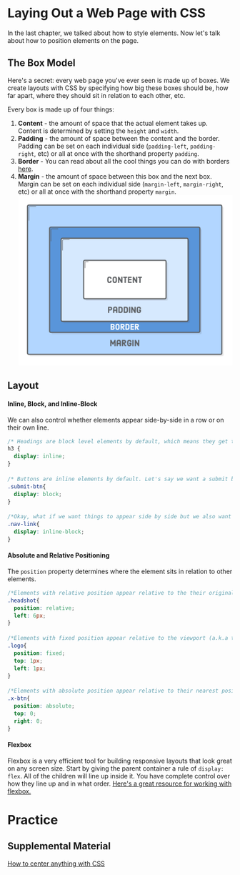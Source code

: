 # Laying Out a Web Page with CSS
In the last chapter, we talked about how to style elements. Now let's talk about how to position elements on the page.

## The Box Model
Here's a secret: every web page you've ever seen is made up of boxes. We create layouts with CSS by specifying how big these boxes should be, how far apart, where they should sit in relation to each other, etc.

Every box is made up of four things:
1. **Content** - the amount of space that the actual element takes up. Content is determined by setting the `height` and `width`. 
1. **Padding** - the amount of space between the content and the border. Padding can be set on each individual side (`padding-left`, `padding-right`, etc) or all at once with the shorthand property `padding`. 
1. **Border** - You can read about all the cool things you can do with borders [here](https://www.w3schools.com/css/css_border.asp).
1. **Margin** - the amount of space between this box and the next box. Margin can be set on each individual side (`margin-left`, `margin-right`, etc) or all at once with the shorthand property `margin`. 
![The box model](../images/css-box-model.png)


## Layout

#### Inline, Block, and Inline-Block
We can also control whether elements appear side-by-side in a row or on their own line. 
```css
/* Headings are block level elements by default, which means they get their own line. We can ovverride that default style by giving all h3s a display property of "inline". You cannot set height or top or bottom margin/padding on inline elements*/
h3 {
  display: inline;
}

/* Buttons are inline elements by default. Let's say we want a submit button on it's own line, so we set its display property to "block".*/
.submit-btn{
  display: block;
}

/*Okay, what if we want things to appear side by side but we also want to be able to control their height, margin, and padding? "Inline-block" is the best of both worlds. */
.nav-link{
  display: inline-block;
}

```
#### Absolute and Relative Positioning
The `position` property determines where the element sits in relation to other elements.
```css
/*Elements with relative position appear relative to the their original position. Elements with this class will be 6px to the left of where they would normally sit. Other elements will not shift to make space for them.  */
.headshot{
  position: relative;
  left: 6px;
}

/*Elements with fixed position appear relative to the viewport (a.k.a the screen). Elements with this class will appear 1px away from the top of the screen and 1px away from the left side of the screen, and will stay there as the user scrolls.*/
.logo{
  position: fixed;
  top: 1px;
  left: 1px;
}

/*Elements with absolute position appear relative to their nearest positioned ancestor. Elements with this class will be positioned in the top right corner of their parent, so long as their parent has a position of anything other than static. (You usually see the parent with a position of "relative"). */
.x-btn{
  position: absolute;
  top: 0;
  right: 0;
}
```

#### Flexbox 
Flexbox is a very efficient tool for building responsive layouts that look great on any screen size. Start by giving the parent container a rule of `display: flex`. All of the children will line up inside it. You have complete control over how they line up and in what order. [Here's a great resource for working with flexbox.](https://css-tricks.com/snippets/css/a-guide-to-flexbox/)


# Practice


## Supplemental Material
[How to center anything with CSS](http://howtocenterincss.com/)